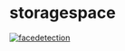 # storagespace
[
![facedetection](https://user-images.githubusercontent.com/58820734/71097498-11964480-21d6-11ea-8b49-166602759c84.png)
](url)
